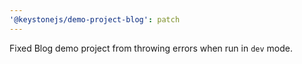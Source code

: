 ```yaml
---
'@keystonejs/demo-project-blog': patch
---
```


Fixed Blog demo project from throwing errors when run in `dev` mode.
